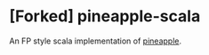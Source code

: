 # [Forked] pineapple-scala
An FP style scala implementation of [pineapple](https://github.com/karminski/pineapple).
